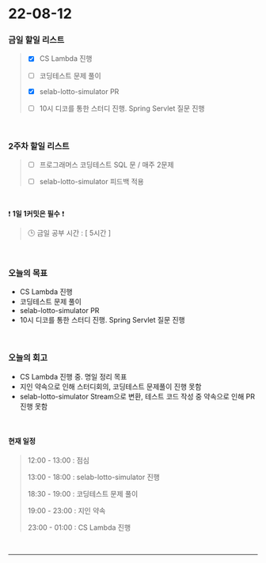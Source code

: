 # 22-08-12
 ### 금일 할일 리스트 
> - [x]  CS Lambda 진행
>
> - [ ]  코딩테스트 문제 풀이
>
> - [x]  selab-lotto-simulator PR
>
> - [ ]  10시 디코를 통한 스터디 진행. Spring Servlet 질문 진행

<br/>

### 2주차 할일 리스트  

> - [ ]  프로그래머스 코딩테스트 SQL 문 / 매주 2문제  
>
> - [ ]  selab-lotto-simulator 피드백 적용

<br/>

❗ **1일 1커밋은 필수** ❗
> 🕒 금일 공부 시간 :  [ 5시간 ]    
  
<br/>

### 오늘의 목표
- CS Lambda 진행
- 코딩테스트 문제 풀이
- selab-lotto-simulator PR
- 10시 디코를 통한 스터디 진행. Spring Servlet 질문 진행

<br> 

### 오늘의 회고
- CS Lambda 진행 중. 명일 정리 목표
- 지인 약속으로 인해 스터디회의, 코딩테스트 문제풀이 진행 못함
- selab-lotto-simulator Stream으로 변환, 테스트 코드 작성 중 약속으로 인해 PR 진행 못함

<br>

#### 현재 일정  
> 12:00 - 13:00 : 점심
>
> 13:00 - 18:00 : selab-lotto-simulator 진행
>
> 18:30 - 19:00 : 코딩테스트 문제 풀이
>
> 19:00 - 23:00 : 지인 약속 
>
> 23:00 - 01:00 : CS Lambda 진행

<br/>

------------  